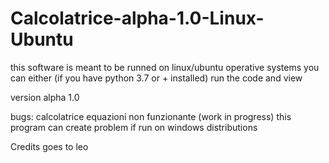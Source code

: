 # Calcolatrice-alpha-1.0-Linux-Ubuntu

this software is meant to be runned on linux/ubuntu operative systems
you can either (if you have python 3.7 or + installed) run the code and view

version alpha 1.0

bugs:
calcolatrice equazioni non funzionante (work in progress)
this program can create problem if run on windows distributions

Credits goes to leo
